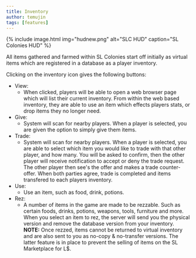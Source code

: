 ```yaml
---
title: Inventory
author: temujin
tags: [features]
---
```

{% include image.html img="hudnew.png" alt="SLC HUD" caption="SL Colonies HUD" %}

All items gathered and farmed within SL Colonies start off initially as virtual items which are registered in a database as a player inventory. 

Clicking on the inventory icon gives the following buttons:

- View:
	- When clicked, players will be able to open a web browser page which will list their current inventory. From within the web based inventory, they are able to use an item which effects players stats, or drop items they no longer need.
- Give:
	- System will scan for nearby players. When a player is selected, you are given the option to simply give them items.
- Trade:
	- System will scan for nearby players. When a player is selected, you are able to select which item you would like to trade with that other player, and how many. You will be asked to confirm, then the other player will receive notification to accept or deny the trade request. The other player then see's the offer and makes a trade counter-offer. When both parties agree, trade is completed and items transfered to each players inventory.
- Use:
	- Use an item, such as food, drink, potions. 
- Rez:
	- A number of items in the game are made to be rezzable. Such as certain foods, drinks, potions, weapons, tools, furniture and more. When you select an item to rez, the server will send you the physical version and remove the database version from your inventory. **NOTE:** Once rezzed, items cannot be returned to virtual inventory and are also sent to you as no-copy & no-transfer versions. The latter feature is in place to prevent the selling of items on the SL Marketplace for L$.
